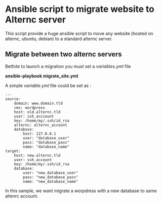 # Ansible script to migrate website to Alternc server


This script provide a huge ansible script to move any website (hosted on alternc, ubuntu, debian) to a standard alternc server.

## Migrate between two alternc servers

Betfote to launch a migration you must set a *variables.yml* file

**ansible-playbook migrate_site.yml**

A simple *variable.yml* file could be set as :

    ---
    source:
        domain: www.domain.tld
        cms: wordpress
        host: old.alternc.tld
        user: ssh_acccount
        key: /home/my/.ssh/id_rsa
        alternc: alternc_account
        database:
            host: 127.0.0.1
            user: "database_user"
            pass: "database_pass"
            name: "database_name"
    target:
        host: new.alternc.tld
        user: ssh_account
        key: /home/my/.ssh/id_rsa
        database:
            user: "new_database_user"
            pass: "new_database_pass"
            name: "new_database_name"

In this sample, we want migrate a worpdress with a new database to same altenrc account.
